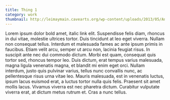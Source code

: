 ```yaml
---
title: Thing 1
category: work
thumbnail: http://leimaymain.cavearts.org/wp-content/uploads/2013/05/Andrew-SQR.jpg
---
```


Lorem ipsum dolor bold amet, italic link elit. Suspendisse felis diam, rhoncus in dui vitae, molestie ultrices tortor. Duis tincidunt at leo eget viverra. Nullam non consequat tellus. Interdum et malesuada fames ac ante ipsum primis in faucibus. Etiam velit arcu, semper ut arcu non, lacinia feugiat risus. In suscipit ante nec dui commodo dictum. Morbi est quam, consequat quis tortor sed, rhoncus tempor leo. Duis dictum, erat tempus varius malesuada, magna ligula venenatis magna, et blandit mi enim eget orci. Nullam interdum, justo quis pulvinar varius, tellus nunc convallis nunc, ac pellentesque risus urna vitae leo. Mauris malesuada, est in venenatis luctus, ipsum lacus euismod erat, a luctus tortor nulla quis felis. Praesent sit amet mollis lacus. Vivamus viverra est nec pharetra dictum. Curabitur vulputate viverra erat, at dictum metus rutrum et. Cras a nunc tellus.